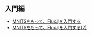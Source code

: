 ## 入門編
- [MNITSをもって、Flux.jlを入門する](https://tsumakoto.github.io/study_fluxjl/begginer/1)
- [MNITSをもって、Flux.jlを入門する(2)](https://tsumakoto.github.io/study_fluxjl/begginer/2)
